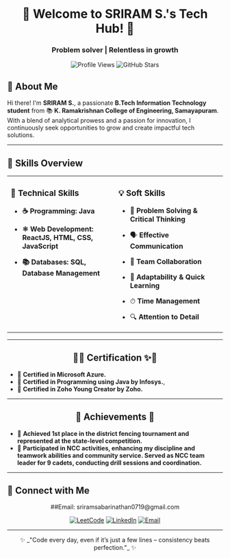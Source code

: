 <h1 align="center">🚀 Welcome to SRIRAM S.'s Tech Hub! 🚀</h1>
<h3 align="center">Problem solver | Relentless in growth </h3>

<p align="center">
  <img src="https://komarev.com/ghpvc/?username=sriramsabari-2004&label=Profile%20Views&color=brightgreen&style=for-the-badge" alt="Profile Views"/>
<img src="https://img.shields.io/github/stars/sriramsabari-2004?style=for-the-badge&label=GitHub%20Stars&color=gold" alt="GitHub Stars"/>
</p>

## 👋 About Me

Hi there! I'm **SRIRAM S.**, a passionate **B.Tech Information Technology student** from 📚 **K. Ramakrishnan College of Engineering, Samayapuram**. With a blend of analytical prowess and a passion for innovation, I continuously seek opportunities to grow and create impactful tech solutions.

---

## 🌟 Skills Overview

<table align="center" width="100%">
  <tr>
    <td valign="top" width="50%">
      
### 🔧 Technical Skills

- **☕ Programming: Java**
- **⚛️ Web Development: ReactJS, HTML, CSS, JavaScript**
- **📚 Databases: SQL, Database Management**

    </td>
    <td valign="top" width="50%">


### 💡 Soft Skills

- 🧩 **Problem Solving & Critical Thinking**
- 🗣 **Effective Communication**
- 🤝 **Team Collaboration**
- 🚀 **Adaptability & Quick Learning**
- ⏱ **Time Management**
- 🔍 **Attention to Detail**

     

    </tr>
  </table>

---

<h2 align="center">🏅✨ Certification ✨🏅</h2>

- 🥇 **Certified in Microsoft Azure.**
- 🤖 **Certified in Programming using Java by Infosys.**,
- 📜 **Certified in Zoho Young Creator by Zoho.**

---

<h2 align="center">🏅 Achievements 🏅</h2>

- 🥇 **Achieved 1st place in the district fencing tournament and represented at the state-level
  competition.**
- 📜 **Participated in NCC activities, enhancing my discipline and teamwork abilities and community service. Served as NCC team leader for 9 cadets, conducting drill sessions and coordination.**

---

## 🌟 Connect with Me 
<p align="center">
##Email: sriramsabarinathan0719@gmail.com
</p>

<p align="center">
  <a href="https://leetcode.com/u/_sriram_2004/"><img src="https://img.shields.io/badge/LeetCode-000000.svg?&style=for-the-badge&logo=leetcode&logoColor=white" alt="LeetCode"/></a>
  <a href="https://www.linkedin.com/in/sriram-s-ab8b2a257/"><img src="https://img.shields.io/badge/LinkedIn-0077B5.svg?&style=for-the-badge&logo=linkedin&logoColor=white" alt="LinkedIn"/></a>
  <a href="mailto:sriramsabarinathan0719@gmail.com"><img src="https://img.shields.io/badge/Email-FF4B4B.svg?&style=for-the-badge&logo=gmail&logoColor=white" alt="Email"/></a>
</p>

---

<p align="center">
✨ _"Code every day, even if it’s just a few lines – consistency beats perfection."_ ✨
</p>
